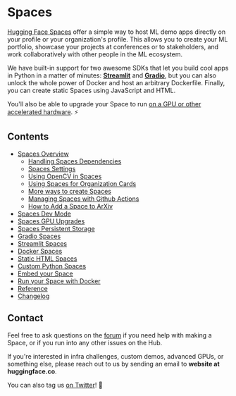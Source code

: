 # Spaces

[Hugging Face Spaces](https://huggingface.co/spaces) offer a simple way to host ML demo apps directly on your profile or your organization's  profile. This allows you to create your ML portfolio, showcase your projects at conferences or to stakeholders, and work collaboratively with other people in the ML ecosystem.

We have built-in support for two awesome SDKs that let you build cool apps in Python in a matter of minutes: **[Streamlit](https://streamlit.io/)** and **[Gradio](https://gradio.app/)**, but you can also unlock the whole power of Docker and host an arbitrary Dockerfile. Finally, you can create static Spaces using JavaScript and HTML.

You'll also be able to upgrade your Space to run [on a GPU or other accelerated hardware](./spaces-gpus). ⚡️

## Contents

- [Spaces Overview](./spaces-overview)
  - [Handling Spaces Dependencies](./spaces-dependencies)
  - [Spaces Settings](./spaces-settings)
  - [Using OpenCV in Spaces](./spaces-using-opencv)
  - [Using Spaces for Organization Cards](./spaces-organization-cards)
  - [More ways to create Spaces](./spaces-more-ways-to-create)
  - [Managing Spaces with Github Actions](./spaces-github-actions)
  - [How to Add a Space to ArXiv](./spaces-add-to-arxiv)
- [Spaces Dev Mode](./spaces-dev-mode)
- [Spaces GPU Upgrades](./spaces-gpus)
- [Spaces Persistent Storage](./spaces-storage)
- [Gradio Spaces](./spaces-sdks-gradio)
- [Streamlit Spaces](./spaces-sdks-streamlit)
- [Docker Spaces](./spaces-sdks-docker)
- [Static HTML Spaces](./spaces-sdks-static)
- [Custom Python Spaces](./spaces-sdks-python)
- [Embed your Space](./spaces-embed)
- [Run your Space with Docker](./spaces-run-with-docker)
- [Reference](./spaces-config-reference)
- [Changelog](./spaces-changelog)

## Contact

Feel free to ask questions on the [forum](https://discuss.huggingface.co/c/spaces/24) if you need help with making a Space, or if you run into any other issues on the Hub.

If you're interested in infra challenges, custom demos, advanced GPUs, or something else, please reach out to us by sending an email to **website at huggingface.co**.

You can also tag us [on Twitter](https://twitter.com/huggingface)! 🤗
